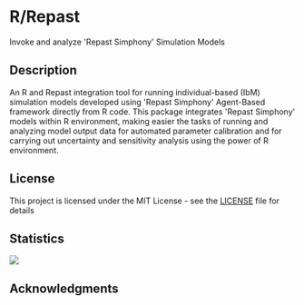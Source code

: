 # R/Repast  

Invoke and analyze 'Repast Simphony' Simulation Models 

## Description

An R and Repast integration tool for running individual-based
(IbM) simulation models developed using 'Repast Simphony' Agent-Based framework
directly from R code. This package integrates 'Repast Simphony' models within
R environment, making easier the tasks of running and analyzing model output
data for automated parameter calibration and for carrying out uncertainty and
sensitivity analysis using the power of R environment.

## License

This project is licensed under the MIT License - see the [LICENSE](LICENSE) file for details

## Statistics 

![](http://cranlogs.r-pkg.org/badges/rrepast)

## Acknowledgments

